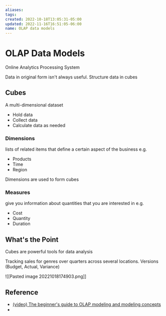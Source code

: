 ```yaml
---
aliases: 
tags: 
created: 2022-10-18T13:05:31-05:00
updated: 2022-11-16T16:51:05-06:00
name: OLAP data models
---
```

# OLAP Data Models

Online Analytics Processing System

Data in original form isn't always useful.
Structure data in cubes

## Cubes
A multi-dimensional dataset
- Hold data
- Collect data
- Calculate data as needed

### Dimensions
lists of related items that define a certain aspect of the business
e.g. 
- Products 
- Time
- Region

Dimensions are used to form cubes

### Measures
give you information about quantities that you are interested in
e.g.
- Cost 
- Quantity
- Duration

## What's the Point
Cubes are powerful tools for data analysis

Tracking sales for genres over quarters across several locations.  Versions (Budget, Actual, Variance)

![[Pasted image 20221018174903.png]]

## Reference
- [(video) The beginner's guide to OLAP modeling and modeling concepts](https://www.youtube.com/watch?v=5GOjioIcs8g)
- 